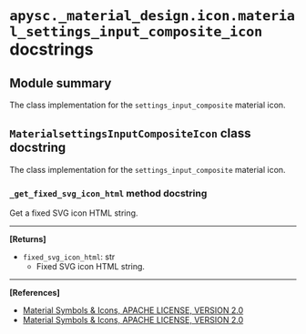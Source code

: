 # `apysc._material_design.icon.material_settings_input_composite_icon` docstrings

## Module summary

The class implementation for the `settings_input_composite` material icon.

## `MaterialsettingsInputCompositeIcon` class docstring

The class implementation for the `settings_input_composite` material icon.

### `_get_fixed_svg_icon_html` method docstring

Get a fixed SVG icon HTML string.<hr>

**[Returns]**

- `fixed_svg_icon_html`: str
  - Fixed SVG icon HTML string.

<hr>

**[References]**

- [Material Symbols & Icons, APACHE LICENSE, VERSION 2.0](https://fonts.google.com/icons?icon.size=24&icon.color=%23e8eaed)
- [Material Symbols & Icons, APACHE LICENSE, VERSION 2.0](https://www.apache.org/licenses/LICENSE-2.0.html)